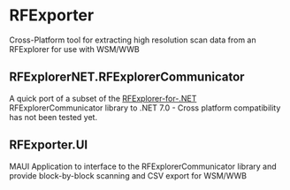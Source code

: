 # RFExporter
Cross-Platform tool for extracting high resolution scan data from an RFExplorer for use with WSM/WWB

## RFExplorerNET.RFExplorerCommunicator
A quick port of a subset of the [RFExplorer-for-.NET](https://github.com/RFExplorer/RFExplorer-for-.NET) RFExplorerCommunicator library to .NET 7.0 - Cross platform compatibility has not been tested yet.

## RFExporter.UI
MAUI Application to interface to the RFExplorerCommunicator library and provide block-by-block scanning and CSV export for WSM/WWB

